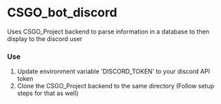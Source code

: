 # CSGO_bot_discord
Uses CSGO_Project backend to parse information in a database to then display to the discord user


### Use
1) Update environment variable 'DISCORD_TOKEN' to your discord API token
2) Clone the CSGO_Project backend to the same directory (Follow setup steps for that as well)
